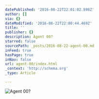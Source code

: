 ```yaml
---
datePublished: '2016-08-22T22:01:02.898Z'
author: []
via: {}
dateModified: '2016-08-22T22:00:44.469Z'
title: ''
publisher: {}
description: Agent 00?
starred: false
sourcePath: _posts/2016-08-22-agent-00.md
inFeed: true
hasPage: true
inNav: false
url: agent-00/index.html
_context: 'http://schema.org'
_type: Article

---
```

![Agent 00?](https://imgflo.herokuapp.com/graph/vahj1ThiexotieMo/fea75d34eaca7f68d49f0f8aa2e0f425/croprotate.png?cropheight=3263&cropwidth=4928&degrees=0&input=https%3A%2F%2Fthe-grid-user-content.s3-us-west-2.amazonaws.com%2F19c1ae9e-e564-4da8-b3ce-8193dbcde510.png&x=0&y=0)